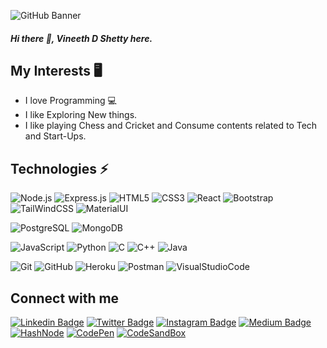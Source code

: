 

![GitHub Banner](https://user-images.githubusercontent.com/62731884/201482969-2f8ed291-f692-4651-9e9e-9223c679eb92.png)

##### Hi there 👋, Vineeth D Shetty here.

## My Interests 🖥
* I love Programming 💻
* I like Exploring New things.
* I like playing Chess and Cricket and Consume contents related to Tech and Start-Ups.


## Technologies ⚡

![Node.js](https://img.shields.io/badge/-NodeJS-563D7C?style=flat-square&logo=Node.js)
![Express.js](https://img.shields.io/badge/-ExpressJS-1572B6?style=flat-square&logo=Express)
![HTML5](https://img.shields.io/badge/-HTML5-E34F26?style=flat-square&logo=html5&logoColor=white)
![CSS3](https://img.shields.io/badge/-CSS3-563D7C?style=flat-square&logo=css3)
![React](https://img.shields.io/badge/-React-E34F26?style=flat-square&logo=React)
![Bootstrap](https://img.shields.io/badge/-Bootstrap-563D7C?style=flat-square&logo=bootstrap)
![TailWindCSS](https://img.shields.io/badge/-TailWindCSS-c4c4c4?style=flat-square&logo=tailwindcss)
![MaterialUI](https://img.shields.io/badge/-MaterialUI-03a57a?style=flat-square&logo=mui)

![PostgreSQL](https://img.shields.io/badge/-PostgreSQl-563D7C?style=flat-square&logo=postgresql)
![MongoDB](https://img.shields.io/badge/-MongoDB-E34F26?style=flat-square&logo=mongodb)


![JavaScript](https://img.shields.io/badge/-JavaScript-1572B6?style=flat-square&logo=javascript)
![Python](https://img.shields.io/badge/-Python-E34F26?style=flat-square&logo=Python)
![C](https://img.shields.io/badge/-C-00599C?style=flat-square&logo=c)
![C++](https://img.shields.io/badge/-C++-03a57a?style=flat-square&logo=c)
![Java](https://img.shields.io/badge/-Java-563D7C?style=flat-square&logo=java)

![Git](https://img.shields.io/badge/-Git-1572B6?style=flat-square&logo=git)
![GitHub](https://img.shields.io/badge/-GitHub-FF6C37?style=flat-square&logo=github)
![Heroku](https://img.shields.io/badge/-Heroku-563D7C?style=flat-square&logo=heroku)
![Postman](https://img.shields.io/badge/Postman-03a57a?style=flat-square&logo=postman&logoColor=white)
![VisualStudioCode](https://img.shields.io/badge/VisualStudioCode-c4c4c4?style=flat-square&logo=visualstudiocode&logoColor=blue)


## Connect with me
[![Linkedin Badge](https://img.shields.io/badge/-VineethDShetty-blue?style=flat-square&logo=Linkedin&logoColor=white&link=https://www.linkedin.com/in/vineethdshetty/)](https://www.linkedin.com/in/vineethdshetty/)
[![Twitter Badge](https://img.shields.io/badge/-VineethDShettyTwitter-c4c4c4?style=flat-square&labelColor=c4c4c4&logo=twitter&link=https://twitter.com/VineethDShetty)](https://twitter.com/VineethDShetty)
[![Instagram Badge](https://img.shields.io/badge/-Vineeth_TechHacks-purple?style=flat-square&logo=instagram&logoColor=white&link=https://www.instagram.com/vineeth_techhacks/)](https://www.instagram.com/vineeth_techhacks/)
[![Medium Badge](https://img.shields.io/badge/-VineethDShettyMedium-03a57a?style=flat-square&labelColor=03a57a&logo=Medium&link=https://vineethdshetty.medium.com/)](https://vineethdshetty.medium.com/)
[![HashNode](https://img.shields.io/badge/-VineethDShettyHashNode-blue?style=flat-square&labelColor=blue&logo=hashnode&link=https://vineethdshetty.hashnode.dev/)](https://vineethdshetty.hashnode.dev/)
[![CodePen](https://img.shields.io/badge/-VineethDShetty-grey?style=flat-square&logo=codepen&logoColor=white&link=https://codepen.io/VineethDShetty)](https://codepen.io/VineethDShetty)
[![CodeSandBox](https://img.shields.io/badge/-VineethDShetty-orange?style=flat-square&logo=codesandbox&logoColor=white&link=https://codesandbox.io/u/vineethdshetty)](https://codesandbox.io/u/vineethdshetty)

<!-- ![Github Stats](https://github-readme-stats.vercel.app/api?username=VineethDShetty&count_private=true&show_icons=true&include_all_commits=true&theme=dark) -->
<!-- ![Visitor Badge](https://visitor-badge.laobi.icu/badge?page_id=VineethDShetty.VineethDShetty) -->



